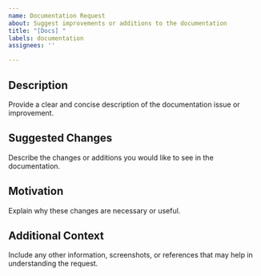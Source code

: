 ```yaml
---
name: Documentation Request
about: Suggest improvements or additions to the documentation
title: "[Docs] "
labels: documentation
assignees: ''

---
```


## Description

Provide a clear and concise description of the documentation issue or improvement.

## Suggested Changes

Describe the changes or additions you would like to see in the documentation.

## Motivation

Explain why these changes are necessary or useful.

## Additional Context

Include any other information, screenshots, or references that may help in understanding the request.
